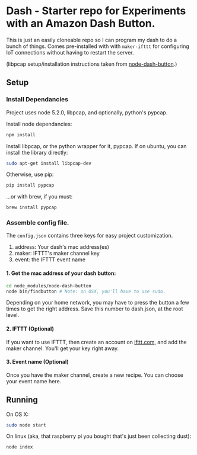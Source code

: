 # Dash - Starter repo for Experiments with an Amazon Dash Button.
This is just an easily cloneable repo so I can program my dash to do a bunch of things. Comes pre-installed with with `maker-ifttt` for configuring IoT connections without having to restart the server.

(libpcap setup/installation instructions taken from [node-dash-button](https://github.com/hortinstein/node-dash-button).)

## Setup

### Install Dependancies
Project uses node 5.2.0, libpcap, and optionally, python's pypcap.

Install node dependancies:
```bash
npm install
```

Install libpcap, or the python wrapper for it, pypcap.
If on ubuntu, you can install the library directly:
```bash
sudo apt-get install libpcap-dev
```

Otherwise, use pip:
```bash
pip install pypcap
```

...or with brew, if you must:
```bash
brew install pypcap
```

### Assemble config file.
The `config.json` contains three keys for easy project customization.
1. address: Your dash's mac address(es)
1. maker: IFTTT's maker channel key
1. event: the IFTTT event name

#### 1. Get the mac address of your dash button:
```bash
cd node_modules/node-dash-button
node bin/findbutton # Note: on OSX, you'll have to use sudo.
```

Depending on your home network, you may have to press the button a few times to get the right address. Save this number to dash.json, at the root level.

#### 2. IFTTT (Optional)
If you want to use IFTTT, then create an account on [ifttt.com](http://ifttt.com), and add the maker channel. You'll get your key right away.

#### 3. Event name (Optional)
Once you have the maker channel, create a new recipe. You can choose your event name here.

## Running

On OS X:
``` bash
sudo node start
```
On linux (aka, that raspberry pi you bought that's just been collecting dust):
```bash
node index
```
